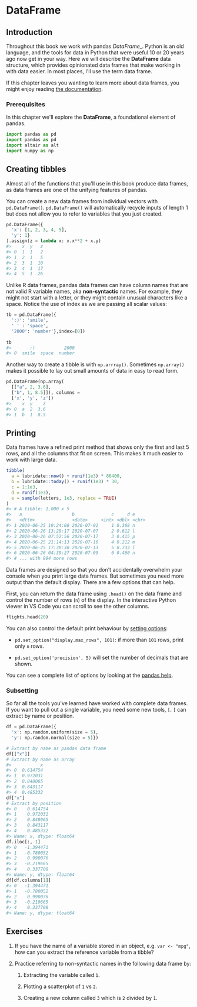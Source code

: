 # DataFrame




## Introduction

Throughout this book we work with pandas _DataFrame__. Python is an old language, and the tools for data in Python that were useful 10 or 20 years ago now get in your way. Here we will describe the __DataFrame__ data structure, which provides opinionated data frames that make working in with data easier. In most places, I'll use the term data frame.

If this chapter leaves you wanting to learn more about data frames, you might enjoy reading [the documentation](https://pandas.pydata.org/pandas-docs/stable/reference/api/pandas.DataFrame.html).

### Prerequisites

In this chapter we'll explore the __DataFrame__, a foundational element of pandas.


```python
import pandas as pd
import pandas as pd
import altair as alt
import numpy as np
```

## Creating tibbles

Almost all of the functions that you'll use in this book produce data frames, as data frames are one of the unifying features of pandas. 

You can create a new data frames from individual vectors with `pd.DataFrame()`. `pd.DataFrame()` will automatically recycle inputs of length 1 but does not allow you to refer to variables that you just created.


```python
pd.DataFrame({
  'x': [1, 2, 3, 4, 5],
  'y': 1}
).assign(z = lambda x: x.x**2 + x.y)
#>    x  y   z
#> 0  1  1   2
#> 1  2  1   5
#> 2  3  1  10
#> 3  4  1  17
#> 4  5  1  26
```

Unlike R data frames, pandas data frames can have column names that are not valid R variable names, aka __non-syntactic__ names. For example, they might not start with a letter, or they might contain unusual characters like a space. Notice the use of index as we are passing all scalar values:


```python
tb = pd.DataFrame({
  ':)': 'smile',
  ' ' : 'space',
  '2000': 'number'},index=[0])
  
tb
#>       :)           2000
#> 0  smile  space  number
```

Another way to create a tibble is with `np.arrray()`.  Sometimes `np.array()` makes it possible to lay out small amounts of data in easy to read form.


```python
pd.DataFrame(np.array(
  [["a", 2, 3.6], 
  ["b", 1, 8.5]]), columns = 
  ['x', 'y', 'z'])
#>    x  y    z
#> 0  a  2  3.6
#> 1  b  1  8.5
```

## Printing

Data frames have a refined print method that shows only the first and last 5 rows, and all the columns that fit on screen. This makes it much easier to work with large data. 


```r
tibble(
  a = lubridate::now() + runif(1e3) * 86400,
  b = lubridate::today() + runif(1e3) * 30,
  c = 1:1e3,
  d = runif(1e3),
  e = sample(letters, 1e3, replace = TRUE)
)
#> # A tibble: 1,000 x 5
#>   a                   b              c     d e    
#>   <dttm>              <date>     <int> <dbl> <chr>
#> 1 2020-06-25 19:24:08 2020-07-02     1 0.368 n    
#> 2 2020-06-26 13:29:17 2020-07-07     2 0.612 l    
#> 3 2020-06-26 07:52:56 2020-07-17     3 0.415 p    
#> 4 2020-06-25 21:14:13 2020-07-16     4 0.212 m    
#> 5 2020-06-25 17:38:30 2020-07-13     5 0.733 i    
#> 6 2020-06-26 04:39:27 2020-07-09     6 0.460 n    
#> # ... with 994 more rows
```

Data frames are designed so that you don't accidentally overwhelm your console when you print large data frames. But sometimes you need more output than the default display. There are a few options that can help.

First, you can return the data frame using  `.head()` on the data frame and control the number of rows (`n`) of the display. In the interactive Python viewer in VS Code you can scroll to see the other columns.


```python
flights.head(20)
```

You can also control the default print behaviour by [setting options](https://pandas.pydata.org/pandas-docs/stable/user_guide/options.html):

* `pd.set_option("display.max_rows", 101)`: if more than `101`
  rows, print only `n` rows. 
  
* `pd.set_option('precision', 5)` will set the number of decimals that are shown. 

You can see a complete list of options by looking at the [pandas help](https://pandas.pydata.org/pandas-docs/stable/user_guide/options.html).

### Subsetting

So far all the tools you've learned have worked with complete data frames. If you want to pull out a single variable, you need some new tools, `[`. `[` can extract by name or position.


```python
df = pd.DataFrame({
  'x': np.random.uniform(size = 5),
  'y': np.random.normal(size = 5)})

# Extract by name as pandas data frame
df[["x"]]
# Extract by name as array
#>           x
#> 0  0.614754
#> 1  0.972031
#> 2  0.848065
#> 3  0.843117
#> 4  0.485332
df["x"]
# Extract by position
#> 0    0.614754
#> 1    0.972031
#> 2    0.848065
#> 3    0.843117
#> 4    0.485332
#> Name: x, dtype: float64
df.iloc[:, 1]
#> 0   -1.394471
#> 1   -0.780052
#> 2    0.990076
#> 3   -0.219665
#> 4    0.337708
#> Name: y, dtype: float64
df[df.columns[1]]
#> 0   -1.394471
#> 1   -0.780052
#> 2    0.990076
#> 3   -0.219665
#> 4    0.337708
#> Name: y, dtype: float64
```



## Exercises


1.  If you have the name of a variable stored in an object, e.g. `var <- "mpg"`,
    how can you extract the reference variable from a tibble?

1.  Practice referring to non-syntactic names in the following data frame by:

    1.  Extracting the variable called `1`.

    1.  Plotting a scatterplot of `1` vs `2`.

    1.  Creating a new column called `3` which is `2` divided by `1`.
        

